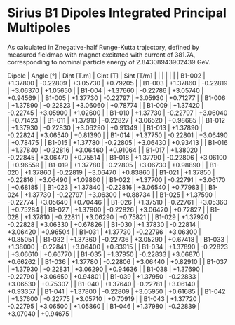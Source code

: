 Sirius B1 Dipoles Integrated Principal Multipoles
=================================================

As calculated in Znegative-half Runge-Kutta trajectory,
defined by measured fieldmap with magnet excitated with current of 381.7A,
corresponding to nominal particle energy of 2.84308943902439 GeV.

  Dipole   |  Angle [°]   |  Dint [T.m]  |   Gint [T]   |  Sint [T/m]  |
           |              |              |              |              |
|  B1-002  |   +1.37800   |   -0.22809   |   +3.05730   |   +0.79205   |
|  B1-003  |   +1.37860   |   -0.22819   |   +3.06370   |   +1.05650   |
|  B1-004  |   +1.37660   |   -0.22786   |   +3.05740   |   +0.94569   |
|  B1-005  |   +1.37730   |   -0.22797   |   +3.05930   |   +0.71277   |
|  B1-006  |   +1.37890   |   -0.22823   |   +3.06060   |   +0.78774   |
|  B1-009  |   +1.37420   |   -0.22745   |   +3.05900   |   +1.02600   |
|  B1-010  |   +1.37730   |   -0.22797   |   +3.06040   |   +0.71423   |
|  B1-011  |   +1.37910   |   -0.22827   |   +3.06520   |   +0.98685   |
|  B1-012  |   +1.37930   |   -0.22830   |   +3.06290   |   +0.91349   |
|  B1-013  |   +1.37890   |   -0.22824   |   +3.06540   |   +0.81390   |
|  B1-014  |   +1.37750   |   -0.22801   |   +3.06490   |   +0.78475   |
|  B1-015  |   +1.37780   |   -0.22805   |   +3.06430   |   +0.93413   |
|  B1-016  |   +1.37840   |   -0.22816   |   +3.06460   |   +0.91064   |
|  B1-017  |   +1.38020   |   -0.22845   |   +3.06470   |   +0.75514   |
|  B1-018  |   +1.37790   |   -0.22806   |   +3.06100   |   +0.96559   |
|  B1-019  |   +1.37780   |   -0.22805   |   +3.06730   |   +0.98890   |
|  B1-020  |   +1.37860   |   -0.22819   |   +3.06470   |   +0.83860   |
|  B1-021  |   +1.37850   |   -0.22816   |   +3.06490   |   +1.09860   |
|  B1-022  |   +1.37700   |   -0.22791   |   +3.06170   |   +0.68185   |
|  B1-023  |   +1.37840   |   -0.22816   |   +3.06540   |   +0.77983   |
|  B1-024  |   +1.37730   |   -0.22797   |   +3.06300   |   +0.88734   |
|  B1-025  |   +1.37590   |   -0.22774   |   +3.05640   |   +0.70446   |
|  B1-026  |   +1.37510   |   -0.22761   |   +3.05360   |   +0.75284   |
|  B1-027  |   +1.37900   |   -0.22826   |   +3.06420   |   +0.72827   |
|  B1-028  |   +1.37810   |   -0.22811   |   +3.06290   |   +0.75821   |
|  B1-029  |   +1.37920   |   -0.22828   |   +3.06330   |   +0.67826   |
|  B1-030  |   +1.37830   |   -0.22814   |   +3.06420   |   +0.96504   |
|  B1-031  |   +1.37730   |   -0.22796   |   +3.06300   |   +0.85051   |
|  B1-032  |   +1.37360   |   -0.22736   |   +3.05290   |   +0.67418   |
|  B1-033  |   +1.38000   |   -0.22841   |   +3.06400   |   +0.83915   |
|  B1-034  |   +1.37890   |   -0.22823   |   +3.06610   |   +0.66770   |
|  B1-035  |   +1.37950   |   -0.22833   |   +3.06870   |   +0.66262   |
|  B1-036  |   +1.37780   |   -0.22806   |   +3.06440   |   +0.82910   |
|  B1-037  |   +1.37930   |   -0.22831   |   +3.06290   |   +0.94636   |
|  B1-038  |   +1.37690   |   -0.22790   |   +3.06650   |   +0.94801   |
|  B1-039  |   +1.37950   |   -0.22833   |   +3.06530   |   +0.75307   |
|  B1-040  |   +1.37640   |   -0.22781   |   +3.06140   |   +0.93357   |
|  B1-041  |   +1.37800   |   -0.22809   |   +3.05950   |   +0.61685   |
|  B1-042  |   +1.37600   |   -0.22775   |   +3.05710   |   +0.70919   |
|  B1-043  |   +1.37720   |   -0.22795   |   +3.06500   |   +1.05860   |
|  B1-046  |   +1.37980   |   -0.22839   |   +3.07040   |   +0.94675   |
